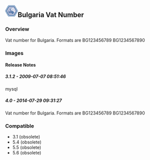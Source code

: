 ## <img src='./logo.jpg' width='40' height='40'>Bulgaria Vat Number

### Overview
Vat number for Bulgaria. Formats are 
BG123456789
BG1234567890
### Images




#### Release Notes

##### 3.1.2 - 2009-07-07 08:51:46
mysql
##### 4.0 - 2014-07-29 09:31:27
Vat number for Bulgaria. Formats are 
BG123456789
BG1234567890
### Compatible
 -  3.1 (obsolete)
 -   5.4 (obsolete)
 -   5.5 (obsolete)
 -   5.6 (obsolete)